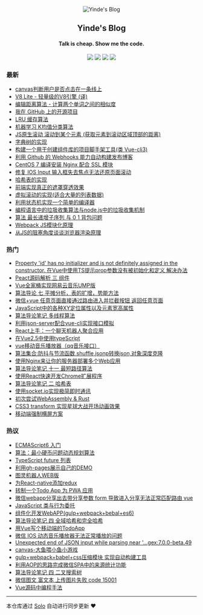 <p align="center"><img alt="Yinde's  Blog" src="https://avatars1.githubusercontent.com/u/23502338?v=4"></p><h2 align="center">
Yinde's  Blog
</h2>

<h4 align="center">Talk is cheap. Show me the code.</h4>
<p align="center"><a title="Yinde's  Blog" target="_blank" href="https://github.com/zhangzhengyi12/solo-blog"><img src="https://img.shields.io/github/last-commit/zhangzhengyi12/solo-blog.svg?style=flat-square&color=FF9900"></a>
<a title="GitHub repo size in bytes" target="_blank" href="https://github.com/zhangzhengyi12/solo-blog"><img src="https://img.shields.io/github/repo-size/zhangzhengyi12/solo-blog.svg?style=flat-square"></a>
<a title="Solo Version" target="_blank" href="https://github.com/b3log/solo/releases"><img src="https://img.shields.io/badge/solo-3.6.4-f1e05a.svg?style=flat-square&color=blueviolet"></a>
<a title="Hits" target="_blank" href="https://github.com/b3log/hits"><img src="https://hits.b3log.org/zhangzhengyi12/solo-blog.svg"></a></p>

### 最新

* [canvas判断用户是否点击在一条线上](https://blog.yinode.tech/articles/2019/10/02/1570005180369.html)
* [V8 Lite - 轻量级的V8引擎 (译)](https://blog.yinode.tech/articles/2019/09/13/1568377457515.html)
* [编辑距离算法 - 计算两个单词之间的相似度](https://blog.yinode.tech/articles/2019/09/10/1568087483677.html)
* [我在 GitHub 上的开源项目](https://blog.yinode.tech/my-github-repos)
* [LRU 缓存算法 ](https://blog.yinode.tech/articles/2019/09/06/1567751007304.html)
* [机器学习 K均值分类算法](https://blog.yinode.tech/articles/2019/09/06/1567750946865.html)
* [JS原生滚动 滚动到某个元素 (获取元素到滚动区域顶部的距离)](https://blog.yinode.tech/articles/2019/09/06/1567749034413.html)
* [字典树的实现](https://blog.yinode.tech/articles/2019/08/09/1567739709922.html)
* [构建一个用于创建组件库的项目脚手架工具(类 Vue-cli3)](https://blog.yinode.tech/articles/2019/07/09/1567739718744.html)
* [利用 Github 的 Webhooks 能力自动构建发布博客](https://blog.yinode.tech/articles/2019/06/24/1567739722748.html)
* [CentOS 7 编译安装 Nginx 配合 SSL 模块](https://blog.yinode.tech/articles/2019/06/20/1567739721086.html)
* [修复 IOS Input 输入框失去焦点无法还原页面滚动](https://blog.yinode.tech/articles/2019/06/13/1567739688277.html)
* [哈希表的实现](https://blog.yinode.tech/articles/2019/04/21/1567739698258.html)
* [前端实现真正的遮罩穿透效果](https://blog.yinode.tech/articles/2019/04/14/1567739716985.html)
* [虚拟滚动的实现(适合大量的列表数据)](https://blog.yinode.tech/articles/2019/04/08/1567739693051.html)
* [利用状态机实现一个简单的编译器](https://blog.yinode.tech/articles/2019/03/31/1567739711055.html)
* [编程语言中的垃圾收集算法与node.js中的垃圾收集机制](https://blog.yinode.tech/articles/2019/03/21/1567739698612.html)
* [算法 最长递增子序列 与 0 1 背包问题](https://blog.yinode.tech/articles/2019/03/09/1567739712780.html)
* [Webpack JS模块化原理](https://blog.yinode.tech/articles/2019/03/01/1567739702120.html)
* [从JS的阻塞角度谈谈浏览器渲染原理](https://blog.yinode.tech/articles/2019/01/30/1567739691731.html)

### 热门

* [Property 'id' has no initializer and is not definitely assigned in the constructor. 在Vue中使用TS提示prop参数没有被初始化和定义 解决办法](https://blog.yinode.tech/articles/2018/03/26/1567739714518.html)
* [Peact源码解析 三 组件](https://blog.yinode.tech/articles/2018/01/01/1567739717405.html)
* [Vue全家桶实现网易云音乐UMP版](https://blog.yinode.tech/articles/2018/02/18/1567739717702.html)
* [算法导论 七 平摊分析，表的扩增，势能方法](https://blog.yinode.tech/articles/2018/07/21/1567739689807.html)
* [微信+vue 任意页面直接通过路由进入并拦截按钮  返回任意页面](https://blog.yinode.tech/articles/2018/10/30/1567739707176.html)
* [JavaScript中的各种XY定位属性以及元素宽高属性](https://blog.yinode.tech/articles/2019/01/21/1567739719667.html)
* [算法导论笔记 多线程算法](https://blog.yinode.tech/articles/2018/09/28/1567739705579.html)
* [利用json-server配合vue-cli实现接口模拟](https://blog.yinode.tech/articles/2017/08/13/1567739707620.html)
* [React上手：一个聊天机器人聚合应用](https://blog.yinode.tech/articles/2017/12/25/1567739708009.html)
* [在Vue2.5中使用typeScript](https://blog.yinode.tech/articles/2018/01/10/1567739703353.html)
* [vue移动音乐播放器（qq音乐接口）](https://blog.yinode.tech/articles/2017/12/16/1567739696472.html)
* [算法集合:防抖与节流函数,shuffle,jsonp转换json,对象深度克隆](https://blog.yinode.tech/articles/2017/11/24/1567739713914.html)
* [使用Nginx来让你的服务器部署多个Web应用](https://blog.yinode.tech/articles/2018/05/17/1567739699293.html)
* [算法导论笔记 十一 最短路径算法](https://blog.yinode.tech/articles/2018/08/31/1567739713632.html)
* [使用React快速开发Chrome扩展程序](https://blog.yinode.tech/articles/2018/04/29/1567739706085.html)
* [算法导论笔记 二 哈希表](https://blog.yinode.tech/articles/2018/06/18/1567739710701.html)
* [使用socket.io实现极简即时通讯](https://blog.yinode.tech/articles/2017/09/02/1567739695298.html)
* [初次尝试WebAssembly & Rust](https://blog.yinode.tech/articles/2019/01/09/1567739722410.html)
* [CSS3 transform 实现星球大战开场动画效果](https://blog.yinode.tech/articles/2018/01/07/1567739715616.html)
* [移动端强制横屏方案](https://blog.yinode.tech/articles/2019/01/25/1567739690533.html)

### 热议

* [ECMAScript6 入门](https://blog.yinode.tech/articles/2017/06/15/1567739685724.html)
* [算法：最小硬币问题动态规划算法](https://blog.yinode.tech/articles/2018/10/12/1567739686332.html)
* [TypeScript future 列表](https://blog.yinode.tech/articles/2018/01/05/1567739686890.html)
* [利用gh-pages展示自己的DEMO](https://blog.yinode.tech/articles/2017/06/15/1567739687435.html)
* [图灵机器人WEB版](https://blog.yinode.tech/articles/2017/08/02/1567739687947.html)
* [为React-native添加redux](https://blog.yinode.tech/articles/2018/02/26/1567739688783.html)
* [转制一个Todo App 为 PWA 应用](https://blog.yinode.tech/articles/2018/01/10/1567739689324.html)
* [微信webapp分享出去带分享参数 form 导致进入分享无法正常匹配路由 vue](https://blog.yinode.tech/articles/2018/10/02/1567739690259.html)
* [JavaScript 类与行为委托](https://blog.yinode.tech/articles/2017/06/14/1567739690783.html)
* [组件化开发WebAPP(gulp+webpack+bebal+es6)](https://blog.yinode.tech/articles/2017/07/08/1567739691232.html)
* [算法导论笔记 四 全域哈希和完全哈希](https://blog.yinode.tech/articles/2018/06/20/1567739692223.html)
* [用Vue写个移动端的TodoApp](https://blog.yinode.tech/articles/2017/08/28/1567739692571.html)
* [微信 IOS 动态音乐播放器无法正常播放的问题](https://blog.yinode.tech/articles/2018/10/14/1567739693359.html)
* [Unexpected end of JSON input while parsing near '...gex:7.0.0-beta.49](https://blog.yinode.tech/articles/2018/06/25/1567739693869.html)
* [canvas-大鱼喂小鱼小游戏](https://blog.yinode.tech/articles/2017/12/16/1567739694071.html)
* [gulp+webpack+babel+css压缩模块 实现自动构建工具](https://blog.yinode.tech/articles/2017/07/04/1567739694478.html)
* [利用AOP的思路完成微信SPA中的来源统计功能](https://blog.yinode.tech/articles/2018/11/16/1567739694840.html)
* [算法导论笔记 四 二叉搜索树](https://blog.yinode.tech/articles/2018/06/23/1567739695690.html)
* [微信图文 富文本  上传图片失败 code 15001](https://blog.yinode.tech/articles/2018/12/05/1567739695980.html)
* [Vue源码中编程手法](https://blog.yinode.tech/articles/2018/12/19/1567739696223.html)

---

本仓库通过 [Solo](https://github.com/b3log/solo) 自动进行同步更新 ❤️ 